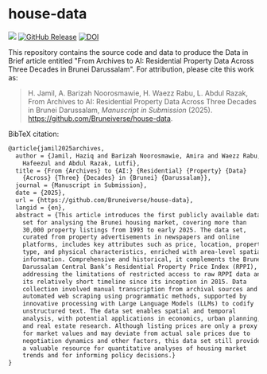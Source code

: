 
# house-data

<!-- badges: start -->
![](https://img.shields.io/badge/brunei-yakin-yellow)
[![GitHub Release](https://img.shields.io/github/v/release/Bruneiverse/house-data?color=white)](https://github.com/Bruneiverse/house-data/releases)
[![DOI](https://img.shields.io/badge/DOI-10.5281%2Fzenodo.14978544-black?color=black)](https://doi.org/10.5281/zenodo.14978544)
<!-- badges: end -->

This repository contains the source code and data to produce the Data in Brief article entitled "From Archives to AI: Residential Property Data Across Three Decades in Brunei Darussalam".
For attribution, please cite this work as:

> H. Jamil, A. Barizah Noorosmawie, H. Waezz Rabu, L. Abdul Razak, From Archives to AI: Residential Property Data Across Three Decades in Brunei Darussalam, *Manuscript in Submission* (2025). https://github.com/Bruneiverse/house-data.

BibTeX citation:

```latex
@article{jamil2025archives,
  author = {Jamil, Haziq and Barizah Noorosmawie, Amira and Waezz Rabu,
    Hafeezul and Abdul Razak, Lutfi},
  title = {From {Archives} to {AI:} {Residential} {Property} {Data}
    {Across} {Three} {Decades} in {Brunei} {Darussalam}},
  journal = {Manuscript in Submission},
  date = {2025},
  url = {https://github.com/Bruneiverse/house-data},
  langid = {en},
  abstract = {This article introduces the first publicly available data
    set for analysing the Brunei housing market, covering more than
    30,000 property listings from 1993 to early 2025. The data set,
    curated from property advertisements in newspapers and online
    platforms, includes key attributes such as price, location, property
    type, and physical characteristics, enriched with area-level spatial
    information. Comprehensive and historical, it complements the Brunei
    Darussalam Central Bank’s Residential Property Price Index (RPPI),
    addressing the limitations of restricted access to raw RPPI data and
    its relatively short timeline since its inception in 2015. Data
    collection involved manual transcription from archival sources and
    automated web scraping using programmatic methods, supported by
    innovative processing with Large Language Models (LLMs) to codify
    unstructured text. The data set enables spatial and temporal
    analysis, with potential applications in economics, urban planning,
    and real estate research. Although listing prices are only a proxy
    for market values and may deviate from actual sale prices due to
    negotiation dynamics and other factors, this data set still provides
    a valuable resource for quantitative analyses of housing market
    trends and for informing policy decisions.}
}
```
